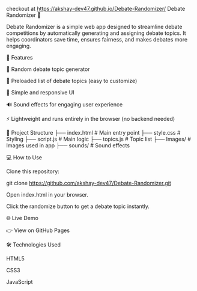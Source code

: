 checkout at
https://akshay-dev47.github.io/Debate-Randomizer/
Debate Randomizer 🎲

Debate Randomizer is a simple web app designed to streamline debate competitions by automatically generating and assigning debate topics.
It helps coordinators save time, ensures fairness, and makes debates more engaging.

🚀 Features

🎯 Random debate topic generator

📝 Preloaded list of debate topics (easy to customize)

🎨 Simple and responsive UI

🔊 Sound effects for engaging user experience

⚡ Lightweight and runs entirely in the browser (no backend needed)

📂 Project Structure
├── index.html        # Main entry point
├── style.css         # Styling
├── script.js         # Main logic
├── topics.js         # Topic list
├── Images/           # Images used in app
├── sounds/           # Sound effects

💻 How to Use

Clone this repository:

git clone https://github.com/akshay-dev47/Debate-Randomizer.git


Open index.html in your browser.

Click the randomize button to get a debate topic instantly.

🌐 Live Demo

👉 View on GitHub Pages

🛠️ Technologies Used

HTML5

CSS3

JavaScript
